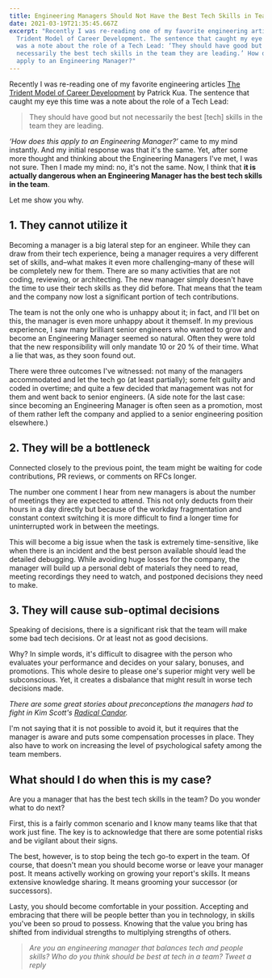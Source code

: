 ```yaml
---
title: Engineering Managers Should Not Have the Best Tech Skills in Team
date: 2021-03-19T21:35:45.667Z
excerpt: "Recently I was re-reading one of my favorite engineering articles The
  Trident Model of Career Development. The sentence that caught my eye this time
  was a note about the role of a Tech Lead: ‘They should have good but not
  necessarily the best tech skills in the team they are leading.’ How does this
  apply to an Engineering Manager?"
---
```

Recently I was re-reading one of my favorite engineering articles [The Trident Model of Career Development](https://www.thekua.com/atwork/2019/02/the-trident-model-of-career-development/) by Patrick Kua. The sentence that caught my eye this time was a note about the role of a Tech Lead:

> They should have good but not necessarily the best \[tech] skills in the team they are leading.

_‘How does this apply to an Engineering Manager?’_ came to my mind instantly. And my initial response was that it's the same. Yet, after some more thought and thinking about the Engineering Managers I've met, I was not sure. Then I made my mind: no, it's not the same. Now, I think that **it is actually dangerous when an Engineering Manager has the best tech skills in the team**.

Let me show you why.

## 1. They cannot utilize it

Becoming a manager is a big lateral step for an engineer. While they can draw from their tech experience, being a manager requires a very different set of skills, and–what makes it even more challenging–many of these will be completely new for them. There are so many activities that are not coding, reviewing, or architecting. The new manager simply doesn't have the time to use their tech skills as they did before. That means that the team and the company now lost a significant portion of tech contributions.

The team is not the only one who is unhappy about it; in fact, and I'll bet on this, the manager is even more unhappy about it themself. In my previous experience, I saw many brilliant senior engineers who wanted to grow and become an Engineering Manager seemed so natural. Often they were told that the new responsibility will only mandate 10 or 20 % of their time. What a lie that was, as they soon found out.

There were three outcomes I've witnessed: not many of the managers accommodated and let the tech go (at least partially); some felt guilty and coded in overtime; and quite a few decided that management was not for them and went back to senior engineers. (A side note for the last case: since becoming an Engineering Manager is often seen as a promotion, most of them rather left the company and applied to a senior engineering position elsewhere.)

## 2. They will be a bottleneck

Connected closely to the previous point, the team might be waiting for code contributions, PR reviews, or comments on RFCs longer.

The number one comment I hear from new managers is about the number of meetings they are expected to attend. This not only deducts from their hours in a day directly but because of the workday fragmentation and constant context switching it is more difficult to find a longer time for uninterrupted work in between the meetings.

This will become a big issue when the task is extremely time-sensitive, like when there is an incident and the best person available should lead the detailed debugging. While avoiding huge losses for the company, the manager will build up a personal debt of materials they need to read, meeting recordings they need to watch, and postponed decisions they need to make.

## 3. They will cause sub-optimal decisions

Speaking of decisions, there is a significant risk that the team will make some bad tech decisions. Or at least not as good decisions.

Why? In simple words, it's difficult to disagree with the person who evaluates your performance and decides on your salary, bonuses, and promotions. This whole desire to please one's superior might very well be subconscious. Yet, it creates a disbalance that might result in worse tech decisions made.

_There are some great stories about preconceptions the managers had to fight in Kim Scott's [Radical Candor](https://www.radicalcandor.com/the-book/)._

I'm not saying that it is not possible to avoid it, but it requires that the manager is aware and puts some compensation processes in place. They also have to work on increasing the level of psychological safety among the team members.

## What should I do when this is my case?

Are you a manager that has the best tech skills in the team? Do you wonder what to do next?

First, this is a fairly common scenario and I know many teams like that that work just fine. The key is to acknowledge that there are some potential risks and be vigilant about their signs.

The best, however, is to stop being the tech go-to expert in the team. Of course, that doesn't mean you should become worse or leave your manager post. It means activelly working on growing your report's skills. It means extensive knowledge sharing. It means grooming your successor (or successors).

Lasty, you should become comfortable in your possition. Accepting and embracing that there will be people better than you in technology, in skills you've been so proud to possess. Knowing that the value you bring has shifted from individual strengths to multiplying strengths of others.

> *Are you an engineering manager that balances tech and people skills? Who do you think should be best at tech in a team? Tweet a reply*